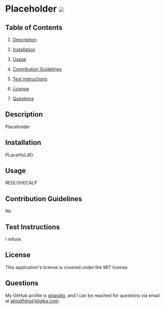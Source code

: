 
# Placeholder ![](https://img.shields.io/badge/License-%22MIT%22-yellow.svg)

## Table of Contents

1. [Description](#description)

2. [Installation](#installation)

3. [Usage](#usage)

4. [Contribution Guidelines](#contribution)

5. [Test instructions](#test)

6. [License](#license)

7. [Questions](#questions)

## Description <a id="description"></a>

Placeholder

## Installation <a id="installation"></a>

PLaceHoLdEr

## Usage <a id="usage"></a>

REDLOHECALP

## Contribution Guidelines <a id="contribution"></a>

No

## Test Instructions <a id="test"></a>

I refuse

## License <a id="license"></a>

This application's license is covered under the MIT license.

## Questions <a id="questions"></a>

My GitHub profile is [sklasdjg](https://github.com/sklasdjg), and I can be reached for questions via email at [aklsdjf@sd;kljglka.com](mailto:aklsdjf@sd;kljglka.com).